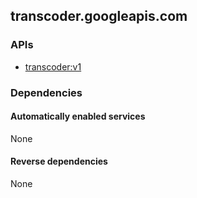 ## transcoder.googleapis.com

### APIs

* [ transcoder:v1 ]( https://transcoder.googleapis.com/$discovery/rest?version=v1 )

### Dependencies

#### Automatically enabled services

None

#### Reverse dependencies

None

